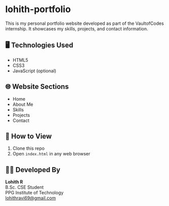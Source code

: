 # lohith-portfolio

This is my personal portfolio website developed as part of the VaultofCodes internship. It showcases my skills, projects, and contact information.

## 🖥️ Technologies Used
- HTML5
- CSS3
- JavaScript (optional)

## 🌐 Website Sections
- Home
- About Me
- Skills
- Projects
- Contact


## 🚀 How to View
1. Clone this repo
2. Open `index.html` in any web browser

## 👨‍💻 Developed By
**Lohith R**  
B.Sc. CSE Student  
PPG Institute of Technology  
[lohithravi69@gmail.com](mailto:lohithravi69@gmail.com)
